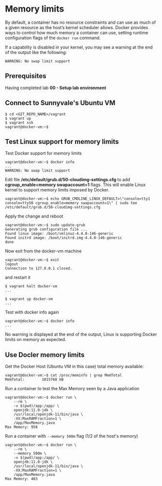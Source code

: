 # Memory limits

By default, a container has no resource constraints and can use as much of a given resource as the host’s kernel scheduler allows. Docker provides ways to control how much memory a container can use, setting runtime configuration flags of the `docker run` command.

If a capability is disabled in your kernel, you may see a warning at the end of the output like the following:

```
WARNING: No swap limit support
```

## Prerequisites

Having completed lab **00 - Setup lab environment**


## Connect to Sunnyvale's Ubuntu VM

```console
$ cd <GIT_REPO_NAME>/vagrant
$ vagrant up
$ vagrant ssh
vagrant@docker-vm:~$ 
```

## Test Linux support for memory limits

Test Docker support for memory limits

```console
vagrant@docker-vm:~$ docker info
...
WARNING: No swap limit support
``` 

Edit file **/etc/default/grub.d/50-cloudimg-settings.cfg** to add **cgroup_enable=memory swapaccount=1** flags. This will enable Linux kernel to support memory limits imposed by Docker.

```console
vagrant@docker-vm:~$ echo GRUB_CMDLINE_LINUX_DEFAULT=\"console=tty1 console=ttyS0 cgroup_enable=memory swapaccount=1\" | sudo tee  /etc/default/grub.d/50-cloudimg-settings.cfg
``` 

Apply the change and reboot 

```console
vagrant@docker-vm:~$ sudo update-grub 
Generating grub configuration file ...
Found linux image: /boot/vmlinuz-4.4.0-146-generic
Found initrd image: /boot/initrd.img-4.4.0-146-generic
done
``` 

Now exit from the docker-vm machine 

```console
vagrant@docker-vm:~$ exit
logout
Connection to 127.0.0.1 closed.
```
and restart it

```console
$ vagrant halt docker-vm
...
```


```console
$ vagrant up docker-vm
...
```

Test with docker info again

```console
vagrant@docker-vm:~$ docker info
...

``` 
No warning is displayed at the end of the output, Linux is supporting Docker limits on memory as expected.


## Use Docler memory limits

Get the Docker Host (Ubuntu VM in this case) total memory available:

```console
vagrant@docker-vm:~$ cat /proc/meminfo | grep MemTotal
MemTotal:        1015768 kB
```

Run a container to test the Max Memory seen by a Java application

```console
vagrant@docker-vm:~$ docker run \
    --rm \
    -v $(pwd)/app:/app/ \
    openjdk:11.0-jdk \
    /usr/local/openjdk-11/bin/java \
    -XX:MaxRAMFraction=1 \
    /app/MaxMemory.java
Max Memory: 958
``` 

Run a container with `--memory 500m` flag (1/2 of the host's memory)

```console
vagrant@docker-vm:~$ docker run \
    --rm \
    --memory 500m \
    -v $(pwd)/app:/app/ \
    openjdk:11.0-jdk \
    /usr/local/openjdk-11/bin/java \
    -XX:MaxRAMFraction=1 \
    /app/MaxMemory.java
Max Memory: 483
``` 



